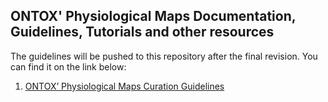 ## ONTOX' Physiological Maps Documentation, Guidelines, Tutorials and other resources

The guidelines will be pushed to this repository after the final revision. You can find it on the link below:

1. [ONTOX’ Physiological Maps Curation Guidelines](https://docs.google.com/document/d/16_wdPlBJXjXa5oLPW67ypSO6Rl3MlVH25tenRBUMKIU/edit?usp=sharing)
